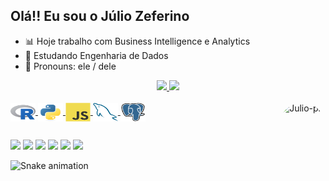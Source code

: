 ## Olá!! Eu sou o Júlio Zeferino


- 📊 Hoje trabalho com Business Intelligence e Analytics
- 🌱 Estudando Engenharia de Dados
- 🥷 Pronouns: ele / dele

<div align="center">
  <a href="https://github.com/julioszeferino">
  <img height="180em" src="https://github-readme-stats.vercel.app/api?username=julioszeferino&show_icons=true&theme=merko&include_all_commits=true&count_private=true"/>
  <img height="180em" src="https://github-readme-stats.vercel.app/api/top-langs/?username=julioszeferino&layout=compact&langs_count=7&theme=merko"/>
</div>
<div style="display: inline_block"><br>
  <img align="center" alt="Julio-R" height="30" width="40" src="https://raw.githubusercontent.com/devicons/devicon/master/icons/r/r-original.svg">
  <img align="center" alt="Julio-Python" height="30" width="40" src="https://raw.githubusercontent.com/devicons/devicon/master/icons/python/python-original.svg">
  <img align="center" alt="Julio-JavaScript" height="30" width="40" src="https://raw.githubusercontent.com/devicons/devicon/master/icons/javascript/javascript-original.svg">
  <img align="center" alt="Julio-JavaScript" height="30" width="40" src="https://raw.githubusercontent.com/devicons/devicon/master/icons/mysql/mysql-original.svg">
  <img align="center" alt="Julio-JavaScript" height="30" width="40" src="https://raw.githubusercontent.com/devicons/devicon/master/icons/postgresql/postgresql-original.svg">
  <img align="right" alt="Julio-pic" height="150" style="border-radius:50px;" src="https://i.imgur.com/MP8GheZ.jpg">
</div>
  
  ##
 
<div> 
  <a href="https://www.youtube.com/channel/UC_-uuuZbY0AAt9CViNzvc-Q" target="_blank"><img src="https://img.shields.io/badge/YouTube-FF0000?style=for-the-badge&logo=youtube&logoColor=white" target="_blank"></a>
  <a href="https://instagram.com/rafaballerini" target="_blank"><img src="https://img.shields.io/badge/-Instagram-%23E4405F?style=for-the-badge&logo=instagram&logoColor=white" target="_blank"></a>
 	<a href="https://www.twitch.tv/rafaballerinii" target="_blank"><img src="https://img.shields.io/badge/Twitch-9146FF?style=for-the-badge&logo=twitch&logoColor=white" target="_blank"></a>
  <a href="https://discord.gg/wagxzStdcR" target="_blank"><img src="https://img.shields.io/badge/Discord-7289DA?style=for-the-badge&logo=discord&logoColor=white" target="_blank"></a> 
  <a href = "mailto:contatorafaballerini@gmail.com"><img src="https://img.shields.io/badge/-Gmail-%23333?style=for-the-badge&logo=gmail&logoColor=white" target="_blank"></a>
  <a href="https://www.linkedin.com/in/rafaella-ballerini-45875016a" target="_blank"><img src="https://img.shields.io/badge/-LinkedIn-%230077B5?style=for-the-badge&logo=linkedin&logoColor=white" target="_blank"></a> 
 
  ![Snake animation](https://github.com/julioszeferino/julioszeferino/blob/output/github-contribution-grid-snake.svg) 
</div>

